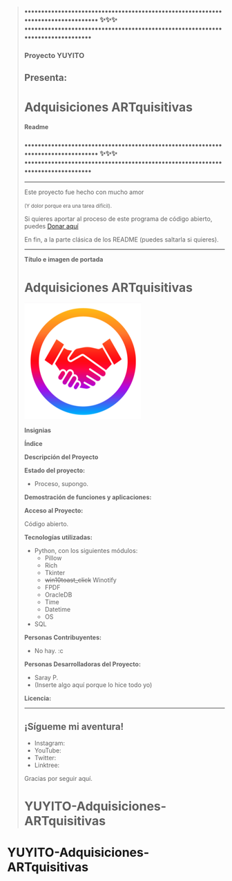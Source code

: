 > ### ••••••••••••••••••••••••••••••••••••••••••••••••••••••••••••••••••••••••••••••••• ✨✨✨ •••••••••••••••••••••••••••••••••••••••••••••••••••••••••••••••••••••••••••••••
> ### Proyecto YUYITO
> ## Presenta:
>
> # Adquisiciones ARTquisitivas
> 
> #### Readme
> ### ••••••••••••••••••••••••••••••••••••••••••••••••••••••••••••••••••••••••••••••••• ✨✨✨ •••••••••••••••••••••••••••••••••••••••••••••••••••••••••••••••••••••••••••••••
> 
> ***
> 
> Este proyecto fue hecho con mucho amor
> 
> <small>(Y dolor porque era una tarea difícil).</small>
> 
> Si quieres aportar al proceso de este programa de código abierto, puedes
> [Donar aquí](google.com "No hay link pero algún día haré un Kofi o Patreón o algo")
> 
> En fin, a la parte clásica de los README (puedes saltarla si quieres).
> 
> ***
> 
>  **Título e imagen de portada**
> 
> # Adquisiciones ARTquisitivas
> ![Foto de nombre](logoconcept.png)
> 
>  **Insignias**
> 
>  **Índice**
> 
>  **Descripción del Proyecto**
> 
>  **Estado del proyecto:**
>   - Proceso, supongo.
> 
>  **Demostración de funciones y aplicaciones:**
> 
>  **Acceso al Proyecto:**
> 
> Código abierto.
> 
>  **Tecnologías utilizadas:**
> 
> - Python, con los siguientes módulos:
>   - Pillow
>   - Rich
>   - Tkinter
>   - ~~win10toast_click~~ Winotify
>   - FPDF
>   - OracleDB
>   - Time
>   - Datetime
>   - OS
> - SQL
> 
>  **Personas Contribuyentes:**
> - No hay. :c
> 
>  **Personas Desarrolladoras del Proyecto:**
> - Saray P.
> - (Inserte algo aquí porque lo hice todo yo)
> 
>  **Licencia:**
> ***
> 
> ## ¡Sígueme mi aventura!
> - Instagram: []()
> - YouTube: []()
> - Twitter: []()
> - Linktree: []()
> 
> Gracias por seguir aquí.
># YUYITO-Adquisiciones-ARTquisitivas
# YUYITO-Adquisiciones-ARTquisitivas
